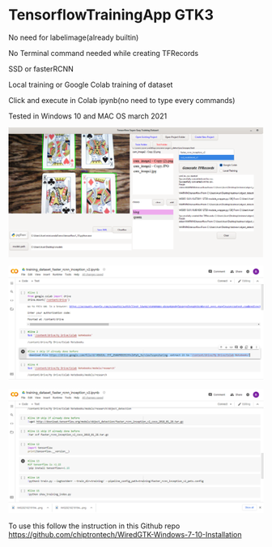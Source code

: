 # TensorflowTrainingApp GTK3


No need for labelimage(already builtin) 

No Terminal command needed while creating TFRecords

SSD or fasterRCNN

Local training or Google Colab training of dataset

Click and execute in Colab ipynb(no need to type every commands)


Tested in Windows 10 and MAC OS march 2021



![](img.png)

![](img1.png)

![](img2.png)


To use this follow the instruction in this Github repo
https://github.com/chiptrontech/WiredGTK-Windows-7-10-Installation
